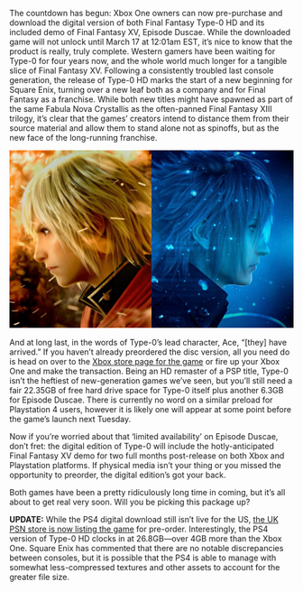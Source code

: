 <!--t Final Fantasy Type-0 HD Now Available for Preload on Xbox One t-->
<!--tag 2015,archive,gaming,news,thinkboxly tag-->
<!--image /content/images/final-fantasy-type-0-hd-now-available/final_fantasy_type_0_hd-wide1-1200x7501-1-1024x640.jpg image-->
  
The countdown has begun: Xbox One owners can now pre-purchase and download the digital version of both Final Fantasy Type-0 HD and its included demo of Final Fantasy XV, Episode Duscae. While the downloaded game will not unlock until March 17 at 12:01am EST, it’s nice to know that the product is really, truly complete. Western gamers have been waiting for Type-0 for four years now, and the whole world much longer for a tangible slice of Final Fantasy XV. Following a consistently troubled last console generation, the release of Type-0 HD marks the start of a new beginning for Square Enix, turning over a new leaf both as a company and for Final Fantasy as a franchise. While both new titles might have spawned as part of the same Fabula Nova Crystallis as the often-panned Final Fantasy XIII trilogy, it’s clear that the games’ creators intend to distance them from their source material and allow them to stand alone not as spinoffs, but as the new face of the long-running franchise.  
  
![](/content/images/final-fantasy-type-0-hd-now-available/final_fantasy_type_0_hd-wide1-1200x7501-1-1024x640.jpg)  
  
And at long last, in the words of Type-0’s lead character, Ace, “\[they\] have arrived.” If you haven’t already preordered the disc version, all you need do is head on over to the [Xbox store page for the game](http://store.xbox.com/en-US/Xbox-One/Games/FINAL-FANTASY-TYPE-0-HD/54711d34-095e-4bf5-a053-49828ee9e515) or fire up your Xbox One and make the transaction. Being an HD remaster of a PSP title, Type-0 isn’t the heftiest of new-generation games we’ve seen, but you’ll still need a fair 22.35GB of free hard drive space for Type-0 itself plus another 6.3GB for Episode Duscae. There is currently no word on a similar preload for Playstation 4 users, however it is likely one will appear at some point before the game’s launch next Tuesday.  
  
Now if you’re worried about that ‘limited availability’ on Episode Duscae, don’t fret: the digital edition of Type-0 will include the hotly-anticipated Final Fantasy XV demo for two full months post-release on both Xbox and Playstation platforms. If physical media isn’t your thing or you missed the opportunity to preorder, the digital edition’s got your back.  
  
Both games have been a pretty ridiculously long time in coming, but it’s all about to get real very soon. Will you be picking this package up?  
  
**UPDATE:** While the PS4 digital download still isn’t live for the US, [the UK PSN store is now listing the game](https://store.playstation.com/#%21/en-gb/games/final-fantasy-type-0-hd/cid=EP0082-CUSA00937_00-PREORDERSUZAKUEU) for pre-order. Interestingly, the PS4 version of Type-0 HD clocks in at 26.8GB—over 4GB more than the Xbox One. Square Enix has commented that there are no notable discrepancies between consoles, but it is possible that the PS4 is able to manage with somewhat less-compressed textures and other assets to account for the greater file size.
